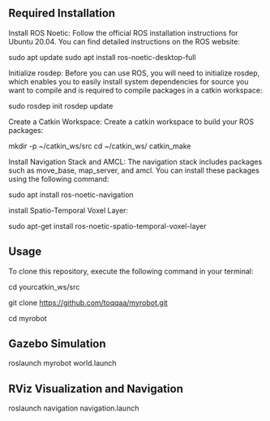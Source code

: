 ## **Required Installation** 
Install ROS Noetic: Follow the official ROS installation instructions for Ubuntu 20.04. You can find detailed instructions on the ROS website:

sudo apt update
sudo apt install ros-noetic-desktop-full

Initialize rosdep: Before you can use ROS, you will need to initialize rosdep, which enables you to easily install system dependencies for source you want to compile and is required to compile packages in a catkin workspace:


sudo rosdep init
rosdep update

Create a Catkin Workspace: Create a catkin workspace to build your ROS packages:


mkdir -p ~/catkin_ws/src
cd ~/catkin_ws/
catkin_make

Install Navigation Stack and AMCL: The navigation stack includes packages such as move_base, map_server, and amcl. You can install these packages using the following command:


sudo apt install ros-noetic-navigation

install Spatio-Temporal Voxel Layer:

sudo apt-get install ros-noetic-spatio-temporal-voxel-layer

## **Usage**

To clone this repository, execute the following command in your terminal:


cd yourcatkin_ws/src

git clone https://github.com/toqqaa/myrobot.git

cd myrobot



## **Gazebo Simulation**

roslaunch myrobot world.launch

## **RViz Visualization and Navigation**


roslaunch navigation navigation.launch 
